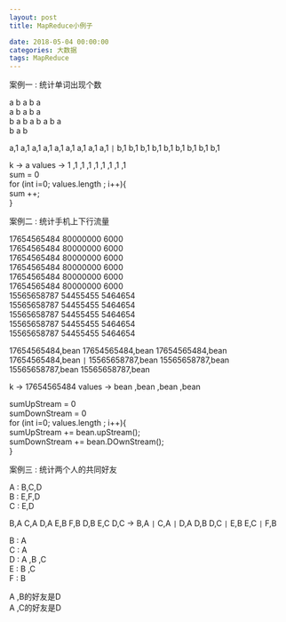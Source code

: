 ```yaml
---
layout: post
title: MapReduce小例子

date: 2018-05-04 00:00:00
categories: 大数据
tags: MapReduce
---
```

案例一 : 统计单词出现个数

a  b  a  b a  
a  b  a  b a  
b a b a b  a  b a  
b a b  

a,1 a,1 a,1 a,1 a,1 a,1 a,1 a,1 a,1 ```|``` b,1 b,1 b,1 b,1 b,1 b,1 b,1 b,1 b,1

k -> a  values -> 1 ,1 ,1 ,1 ,1 ,1 ,1 ,1 ,1  
sum = 0  
for (int i=0; values.length ; i++){  
	sum ++;  
}  

案例二 : 统计手机上下行流量

17654565484    80000000   6000  
17654565484    80000000   6000  
17654565484    80000000   6000  
17654565484    80000000   6000  
17654565484    80000000   6000  
17654565484    80000000   6000  
15565658787    54455455   5464654  
15565658787    54455455   5464654  
15565658787    54455455   5464654  
15565658787    54455455   5464654  
15565658787    54455455   5464654  

17654565484,bean 17654565484,bean 17654565484,bean 17654565484,bean ```|``` 15565658787,bean 15565658787,bean 15565658787,bean 15565658787,bean

k -> 17654565484  values -> bean ,bean ,bean ,bean

sumUpStream = 0  
sumDownStream = 0  
for (int i=0; values.length ; i++){  
	sumUpStream += bean.upStream();  
	sumDownStream += bean.DOwnStream();  
}  

案例三 : 统计两个人的共同好友

A : B,C,D  
B : E,F,D   
C : E,D  

B,A C,A D,A E,B F,B D,B E,C D,C ->  B,A ```|``` C,A ```|``` D,A D,B D,C ```|``` E,B E,C ```|``` F,B

B : A  
C : A  
D : A ,B ,C  
E : B ,C  
F : B  

A ,B的好友是D  
A ,C的好友是D